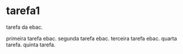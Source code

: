 ﻿# tarefa1
 tarefa da ebac.

primeira tarefa ebac.
segunda tarefa ebac.
terceira tarefa ebac.
quarta tarefa.
quinta tarefa.
